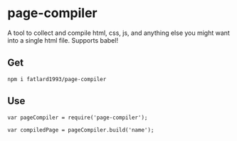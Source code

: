 # page-compiler

A tool to collect and compile html, css, js, and anything else you might want into a single html file. Supports babel!


## Get

```npm i fatlard1993/page-compiler```


## Use

```
var pageCompiler = require('page-compiler');

var compiledPage = pageCompiler.build('name');
```